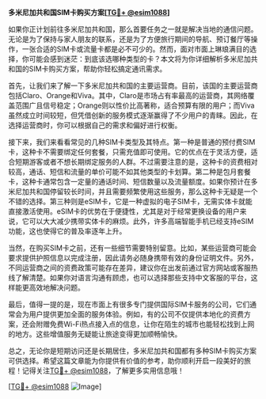 **多米尼加共和国SIM卡购买方案[[TG💪+ @esim1088](https://t.me/s/esim1088)]**

如果你正计划前往多米尼加共和国，那么首要任务之一就是解决当地的通信问题。无论是为了保持与家人朋友的联系，还是为了方便旅行期间的导航、预订餐厅等操作，一张合适的SIM卡或流量卡都是必不可少的。然而，面对市面上琳琅满目的选择，你可能会感到迷茫：到底该选哪种类型的卡？本文将为你详细解析多米尼加共和国的SIM卡购买方案，帮助你轻松搞定通讯需求。

首先，让我们来了解一下多米尼加共和国的主要运营商。目前，该国的主要运营商包括Claro、Orange和Viva。其中，Claro是市场占有率最高的运营商，其网络覆盖范围广且信号稳定；Orange则以性价比高著称，适合预算有限的用户；而Viva虽然成立时间较短，但凭借创新的服务模式逐渐赢得了不少用户的青睐。因此，在选择运营商时，你可以根据自己的需求和偏好进行权衡。

接下来，我们来看看常见的几种SIM卡类型及其特点。第一种是普通的预付费SIM卡，这种卡不需要绑定任何套餐，只需充值即可使用。它的优点在于灵活方便，适合短期游客或者不想长期绑定服务的人群。不过需要注意的是，这种卡的资费相对较高，通话、短信和流量的单价可能不如其他类型的卡划算。第二种是包月套餐卡，这种卡通常包含一定量的通话时间、短信数量以及流量额度。如果你预计在多米尼加共和国停留较长时间，并且需要频繁使用这些服务，那么这种卡无疑是一个不错的选择。第三种则是eSIM卡，它是一种虚拟的电子SIM卡，无需实体卡就能直接激活使用。eSIM卡的优势在于便捷性，尤其是对于经常更换设备的用户来说，它可以大大减少携带实体卡的麻烦。此外，许多高端智能手机已经支持eSIM功能，这也使得它的普及率逐年上升。

当然，在购买SIM卡之前，还有一些细节需要特别留意。比如，某些运营商可能会要求提供护照信息以完成注册，因此请务必随身携带有效的身份证明文件。另外，不同运营商之间的资费政策可能存在差异，建议你在出发前通过官方网站或客服热线了解清楚。如果你对语言沟通有顾虑，也可以选择那些支持中文客服的平台，这样能更高效地解决问题。

最后，值得一提的是，现在市面上有很多专门提供国际SIM卡服务的公司，它们通常会为用户提供更加全面的服务体验。例如，有的公司不仅提供本地化的资费方案，还会附赠免费Wi-Fi热点接入点的信息，让你在陌生的城市也能轻松找到上网的地方。这些增值服务无疑能让旅途变得更加顺畅愉快。

总之，无论你是短期访问还是长期居住，多米尼加共和国都有多种SIM卡购买方案可供选择。希望这篇文章能为你提供有价值的参考，助你顺利开启一段美好的旅程！记得关注[TG💪+ @esim1088](https://t.me/s/esim1088)，了解更多实用信息哦！

[[TG💪+ @esim1088](https://t.me/s/esim1088) ![Image](https://i.postimg.cc/4NQfJmqS/Snipaste-2025-05-13-00-14-12.png)]